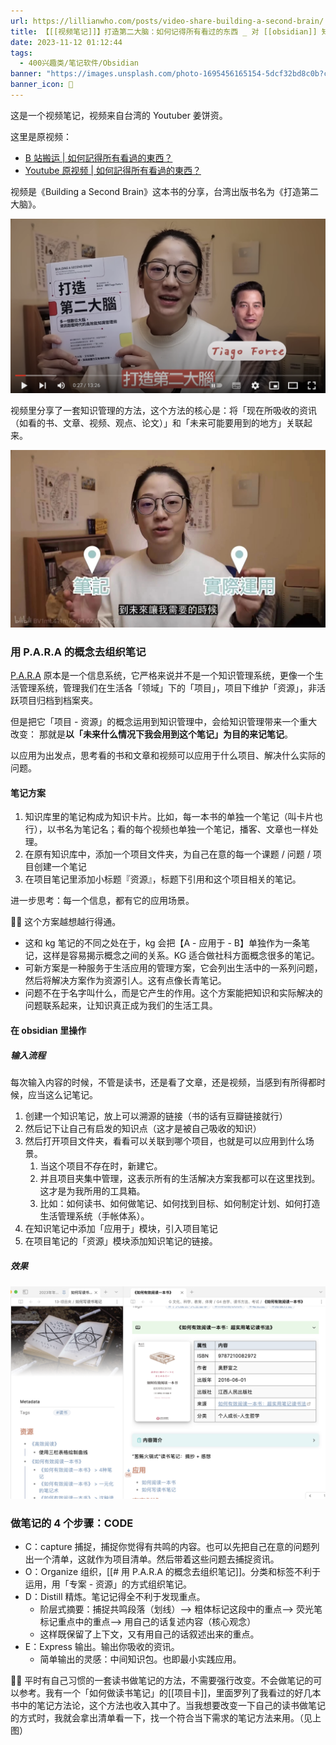 ```yaml
---
url: https://lillianwho.com/posts/video-share-building-a-second-brain/
title: 【[[视频笔记]]】打造第二大脑：如何记得所有看过的东西 _ 对 [[obsidian]] 知识库的改造灵感：：夜猫日记
date: 2023-11-12 01:12:44
tags:
  - 400兴趣类/笔记软件/Obsidian
banner: "https://images.unsplash.com/photo-1695456165154-5dcf32bd8c0b?crop=entropy&cs=srgb&fm=jpg&ixid=M3w0Njc1ODd8MHwxfHJhbmRvbXx8fHx8fHwxfHwxNjk5NzIyNzYyfA&ixlib=rb-4.0.3&q=85&fit=crop&w=586&max-h=540"
banner_icon: 🔖
---
```

这是一个视频笔记，视频来自台湾的 Youtuber 姜饼资。

这里是原视频：

*   [B 站搬运 | 如何記得所有看過的東西？](https://www.bilibili.com/video/BV1mL411m7ic/?spm_id_from=333.999.0.0&vd_source=ebb94d57c4e84cc0314c73e881f25a9c)
*   [Youtube 原视频 | 如何記得所有看過的東西？](https://youtu.be/iYb3O2MockQ)

视频是《Building a Second Brain》这本书的分享，台湾出版书名为《打造第二大脑》。

![](https://raw.githubusercontent.com/RainbowRain9/PicGo/master/202311120236226.png)

视频里分享了一套知识管理的方法，这个方法的核心是：将「现在所吸收的资讯（如看的书、文章、视频、观点、论文）」和「未来可能要用到的地方」关联起来。

![](https://raw.githubusercontent.com/RainbowRain9/PicGo/master/202311120236227.jpg)

### 用 P.A.R.A 的概念去组织笔记

[P.A.R.A](https://www.notion.so/Para-e0781dd14e87452eb8484ecc5f5636a9) 原本是一个信息系统，它严格来说并不是一个知识管理系统，更像一个生活管理系统，管理我们在生活各「领域」下的「项目」，项目下维护「资源」，非活跃项目归档到档案夹。

但是把它「项目 - 资源」的概念运用到知识管理中，会给知识管理带来一个重大改变： 那就是**以「未来什么情况下我会用到这个笔记」为目的来记笔记**。

以应用为出发点，思考看的书和文章和视频可以应用于什么项目、解决什么实际的问题。

#### 笔记方案

1.  知识库里的笔记构成为知识卡片。比如，每一本书的单独一个笔记（叫卡片也行），以书名为笔记名；看的每个视频也单独一个笔记，播客、文章也一样处理。
2.  在原有知识库中，添加一个项目文件夹，为自己在意的每一个课题 / 问题 / 项目创建一个笔记
3.  在项目笔记里添加小标题『资源』，标题下引用和这个项目相关的笔记。

进一步思考：每一个信息，都有它的应用场景。

✍🏻 这个方案越想越行得通。

*   这和 kg 笔记的不同之处在于，kg 会把【A - 应用于 - B】单独作为一条笔记，这样是容易揭示概念之间的关系。KG 适合做社科方面概念很多的笔记。
*   可新方案是一种服务于生活应用的管理方案，它会列出生活中的一系列问题，然后将解决方案作为资源引人。这有点像长青笔记。
*   问题不在于名字叫什么，而是它产生的作用。这个方案能把知识和实际解决的问题联系起来，让知识真正成为我们的生活工具。

#### 在 obsidian 里操作

##### 输入流程

每次输入内容的时候，不管是读书，还是看了文章，还是视频，当感到有所得都时候，应当这么记笔记。

1.  创建一个知识笔记，放上可以溯源的链接（书的话有豆瓣链接就行）
2.  然后记下让自己有启发的知识点（这才是被自己吸收的知识）
3.  然后打开项目文件夹，看看可以关联到哪个项目，也就是可以应用到什么场景。
    1.  当这个项目不存在时，新建它。
    2.  并且项目夹集中管理，这表示所有的生活解决方案我都可以在这里找到。这才是为我所用的工具箱。
    3.  比如：如何读书、如何做笔记、如何找到目标、如何制定计划、如何打造生活管理系统（手帐体系）。
4.  在知识笔记中添加「应用于」模块，引入项目笔记
5.  在项目笔记的「资源」模块添加知识笔记的链接。

##### 效果

![](https://raw.githubusercontent.com/RainbowRain9/PicGo/master/202311120236228.png)

### 做笔记的 4 个步骤：CODE

*   C：capture 捕捉，捕捉你觉得有共鸣的内容。也可以先把自己在意的问题列出一个清单，这就作为项目清单。然后带着这些问题去捕捉资讯。
*   O：Organize 组织，[[# 用 P.A.R.A 的概念去组织笔记]]。分类和标签不利于运用，用「专案 - 资源」的方式组织笔记。
*   D：Distill 精炼。笔记记得全不利于发现重点。
    *   阶层式摘要：捕捉共鸣段落（划线）–> 粗体标记这段中的重点–> 荧光笔标记重点中的重点–> 用自己的话复述内容（核心观念）
    *   这样既保留了上下文，又有用自己的话叙述出来的重点。
*   E：Express 输出。输出你吸收的资讯。
    *   简单输出的灵感：中间知识包。也即最小实践应用。

✍🏻 平时有自己习惯的一套读书做笔记的方法，不需要强行改变。不会做笔记的可以参考。我有一个「如何做读书笔记」的[[项目卡]]，里面罗列了我看过的好几本书中的笔记方法论，这个方法也收入其中了。当我想要改变一下自己的读书做笔记的方式时，我就会拿出清单看一下，找一个符合当下需求的笔记方法来用。（见上图）